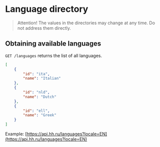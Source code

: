 # Language directory

> Attention! The values in the directories may change at any time. Do not address them directly.

## Obtaining available languages

`GET /languages` returns the list of all languages.

```json
[
    {
        "id": "ita",
        "name": "Italian"
    },
    {
        "id": "nld",
        "name": "Dutch"
    },
    {
        "id": "ell",
        "name": "Greek"
    }
]
```

Example: [https://api.hh.ru/languages?locale=EN](https://api.hh.ru/languages?locale=EN)
